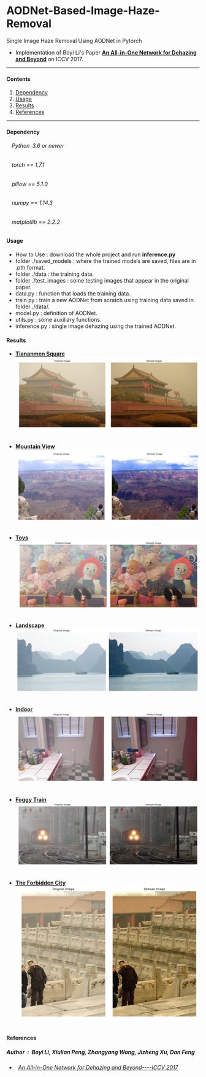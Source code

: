 # AODNet-Based-Image-Haze-Removal
Single Image Haze Removal Using AODNet in Pytorch
* Implementation of Boyi Li's Paper [**An All-in-One Network for Dehazing and Beyond**](https://arxiv.org/pdf/1707.06543.pdf) on ICCV 2017.<br>

---
#### Contents

1. [Dependency](#Dependency)
1. [Usage](#Usage)
1. [Results](#Results)
1. [References](#References)
---

#### Dependency
###### &emsp;Python&ensp;3.6 or newer<br>
###### &emsp;torch == 1.7.1<br>
###### &emsp;pillow == 5.1.0<br>
###### &emsp;numpy == 1.14.3<br>
###### &emsp;matplotlib == 2.2.2<br>

#### Usage
* How to Use : download the whole project and run **inference.py**
* folder ./saved_models : where the trained models are saved, files are in .pth format.
* folder ./data : the training data.
* folder ./test_images : some testing images that appear in the original paper.
* data.py : function that loads the training data.
* train.py : train a new AODNet from scratch using training data saved in folder ./data/.
* model.py : definition of AODNet.
* utils.py : some auxiliary functions.
* inference.py : single image dehazing using the trained AODNet.

#### Results
* [**Tiananmen Square**](https://github.com/ForeverPs/AODNet-Based-Image-Haze-Removal/blob/main/results/result0.png)<br>
<img src= https://github.com/ForeverPs/AODNet-Based-Image-Haze-Removal/blob/main/results/result0.png /><br><br>

* [**Mountain View**](https://github.com/ForeverPs/AODNet-Based-Image-Haze-Removal/blob/main/results/result1.png)<br>
<img src= https://github.com/ForeverPs/AODNet-Based-Image-Haze-Removal/blob/main/results/result1.png /><br><br>

* [**Toys**](https://github.com/ForeverPs/AODNet-Based-Image-Haze-Removal/blob/main/results/result3.png)<br>
<img src= https://github.com/ForeverPs/AODNet-Based-Image-Haze-Removal/blob/main/results/result3.png /><br><br>

* [**Landscape**](https://github.com/ForeverPs/AODNet-Based-Image-Haze-Removal/blob/main/results/result4.png)<br>
<img src= https://github.com/ForeverPs/AODNet-Based-Image-Haze-Removal/blob/main/results/result4.png /><br><br>

* [**Indoor**](https://github.com/ForeverPs/AODNet-Based-Image-Haze-Removal/blob/main/results/result7.png)<br>
<img src= https://github.com/ForeverPs/AODNet-Based-Image-Haze-Removal/blob/main/results/result7.png /><br><br>

* [**Foggy Train**](https://github.com/ForeverPs/AODNet-Based-Image-Haze-Removal/blob/main/results/result5.png)<br>
<img src= https://github.com/ForeverPs/AODNet-Based-Image-Haze-Removal/blob/main/results/result5.png /><br><br>

* [**The Forbidden City**](https://github.com/ForeverPs/AODNet-Based-Image-Haze-Removal/blob/main/results/result6.png)<br>
<img src= https://github.com/ForeverPs/AODNet-Based-Image-Haze-Removal/blob/main/results/result6.png /><br><br>


#### References
##### Author&ensp;:&ensp;Boyi Li, Xiulian Peng, Zhangyang Wang, Jizheng Xu, Dan Feng<br>
* ###### &ensp;[An All-in-One Network for Dehazing and Beyond----ICCV 2017](https://arxiv.org/pdf/1707.06543.pdf)<br>
